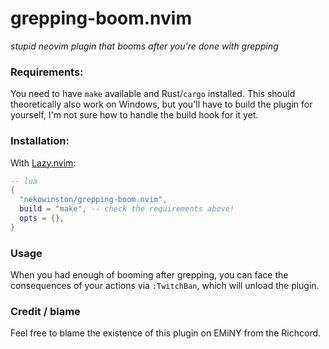 # grepping-boom.nvim

*stupid neovim plugin that booms after you're done with grepping*

### Requirements:

You need to have `make` available and Rust/`cargo` installed. This should
theoretically also work on Windows, but you'll have to build the plugin for
yourself, I'm not sure how to handle the build hook for it yet.


### Installation:

With [Lazy.nvim](https://github.com/folke/lazy.nvim):

```lua
-- lua
{
  "nekowinston/grepping-boom.nvim",
  build = "make", -- check the requirements above!
  opts = {},
}
```

### Usage

When you had enough of booming after grepping, you can face the consequences of
your actions via `:TwitchBan`, which will unload the plugin.

### Credit / blame

Feel free to blame the existence of this plugin on EMiNY from the Richcord.
